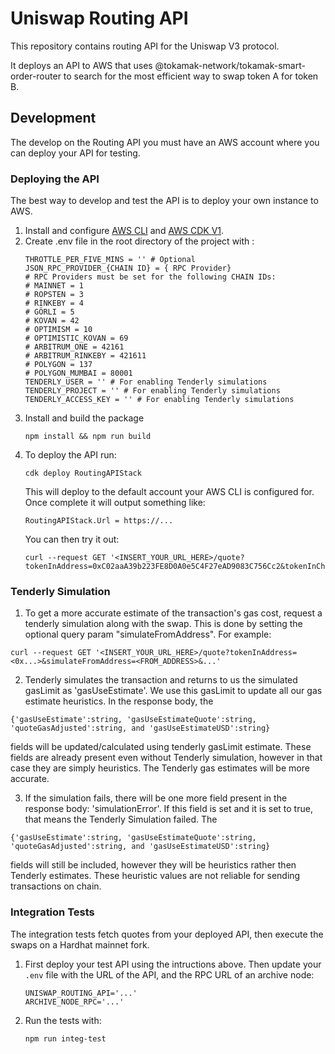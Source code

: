 # Uniswap Routing API

This repository contains routing API for the Uniswap V3 protocol.

It deploys an API to AWS that uses @tokamak-network/tokamak-smart-order-router to search for the most efficient way to swap token A for token B.

## Development

The develop on the Routing API you must have an AWS account where you can deploy your API for testing.

### Deploying the API

The best way to develop and test the API is to deploy your own instance to AWS.

1. Install and configure [AWS CLI](https://docs.aws.amazon.com/cli/latest/userguide/install-cliv2.html) and [AWS CDK V1](https://docs.aws.amazon.com/cdk/latest/guide/getting_started.html).
2. Create .env file in the root directory of the project with :
   ```
   THROTTLE_PER_FIVE_MINS = '' # Optional
   JSON_RPC_PROVIDER_{CHAIN ID} = { RPC Provider}
   # RPC Providers must be set for the following CHAIN IDs:
   # MAINNET = 1
   # ROPSTEN = 3
   # RINKEBY = 4
   # GÖRLI = 5
   # KOVAN = 42
   # OPTIMISM = 10
   # OPTIMISTIC_KOVAN = 69
   # ARBITRUM_ONE = 42161
   # ARBITRUM_RINKEBY = 421611
   # POLYGON = 137
   # POLYGON_MUMBAI = 80001
   TENDERLY_USER = '' # For enabling Tenderly simulations
   TENDERLY_PROJECT = '' # For enabling Tenderly simulations
   TENDERLY_ACCESS_KEY = '' # For enabling Tenderly simulations
   ```
3. Install and build the package
   ```
   npm install && npm run build
   ```
4. To deploy the API run:
   ```
   cdk deploy RoutingAPIStack
   ```
   This will deploy to the default account your AWS CLI is configured for. Once complete it will output something like:
   ```
   RoutingAPIStack.Url = https://...
   ```
   You can then try it out:
   ```
   curl --request GET '<INSERT_YOUR_URL_HERE>/quote?tokenInAddress=0xC02aaA39b223FE8D0A0e5C4F27eAD9083C756Cc2&tokenInChainId=1&tokenOutAddress=0x1f9840a85d5af5bf1d1762f925bdaddc4201f984&tokenOutChainId=1&amount=100&type=exactIn'
   ```

### Tenderly Simulation

1. To get a more accurate estimate of the transaction's gas cost, request a tenderly simulation along with the swap. This is done by setting the optional query param "simulateFromAddress". For example:

```
curl --request GET '<INSERT_YOUR_URL_HERE>/quote?tokenInAddress=<0x...>&simulateFromAddress=<FROM_ADDRESS>&...'
```

2. Tenderly simulates the transaction and returns to us the simulated gasLimit as 'gasUseEstimate'. We use this gasLimit to update all our gas estimate heuristics. In the response body, the

```
{'gasUseEstimate':string, 'gasUseEstimateQuote':string, 'quoteGasAdjusted':string, and 'gasUseEstimateUSD':string}
```

fields will be updated/calculated using tenderly gasLimit estimate. These fields are already present even without Tenderly simulation, however in that case they are simply heuristics. The Tenderly gas estimates will be more accurate.

3. If the simulation fails, there will be one more field present in the response body: 'simulationError'. If this field is set and it is set to true, that means the Tenderly Simulation failed. The

```
{'gasUseEstimate':string, 'gasUseEstimateQuote':string, 'quoteGasAdjusted':string, and 'gasUseEstimateUSD':string}
```

fields will still be included, however they will be heuristics rather then Tenderly estimates. These heuristic values are not reliable for sending transactions on chain.

### Integration Tests

The integration tests fetch quotes from your deployed API, then execute the swaps on a Hardhat mainnet fork.

1. First deploy your test API using the intructions above. Then update your `.env` file with the URL of the API, and the RPC URL of an archive node:

   ```
   UNISWAP_ROUTING_API='...'
   ARCHIVE_NODE_RPC='...'
   ```

2. Run the tests with:
   ```
   npm run integ-test
   ```
